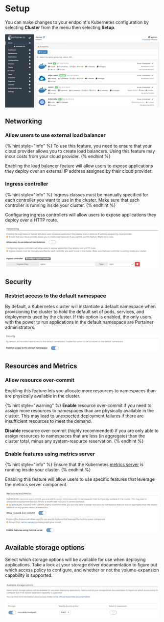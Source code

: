 # Setup

You can make changes to your endpoint's Kubernetes configuration by selecting **Cluster** from the menu then selecting **Setup**.

![](../../../.gitbook/assets/be-cluster-setup-1.gif)

## Networking

### Allow users to use external load balancer

{% hint style="info" %}
To use this feature, you need to ensure that your cloud provider allows you to create load balancers. Using this feature may incur costs from your cloud provider.
{% endhint %}

Enabling the load balancer feature will allow users to expose applications they deploy over an external IP address assigned by their cloud provider.

### Ingress controller

{% hint style="info" %}
Ingress classes must be manually specified for each controller you want to use in the cluster. Make sure that each controller is running inside your cluster.
{% endhint %}

Configuring ingress controllers will allow users to expose applications they deploy over a HTTP route.

![](../../../.gitbook/assets/cluster-setup-2.png)

## Security

### Restrict access to the default namespace

By default, a Kubernetes cluster will instantiate a default namespace when provisioning the cluster to hold the default set of pods, services, and deployments used by the cluster. If this option is enabled, the only users with the power to run applications in the default namespace are Portainer administrators.

![](../../../.gitbook/assets/be-cluster-setup-3.png)

## Resources and Metrics

### Allow resource over-commit

Enabling this feature lets you allocate more resources to namespaces than are physically available in the cluster.

{% hint style="warning" %}
 **Enable** resource over-commit if you need to assign more resources to namespaces than are physically available in the cluster. This may lead to unexpected deployment failures if there are insufficient resources to meet the demand.

**Disable** resource over-commit \(highly recommended\) if you are only able to assign resources to namespaces that are less \(in aggregate\) than the cluster total, minus any system-resource reservation.
{% endhint %}

### Enable features using metrics server

{% hint style="info" %}
 Ensure that the Kubernetes [metrics server](https://kubernetes.io/docs/tasks/debug-application-cluster/resource-metrics-pipeline/#metrics-server) is running inside your cluster.
{% endhint %}

Enabling this feature will allow users to use specific features that leverage the metrics server component.

![](../../../.gitbook/assets/be-cluster-setup-4.png)

## Available storage options

Select which storage options will be available for use when deploying applications. Take a look at your storage driver documentation to figure out which access policy to configure, and whether or not the volume-expansion capability is supported.

![](../../../.gitbook/assets/cluster-setup-5.png)

